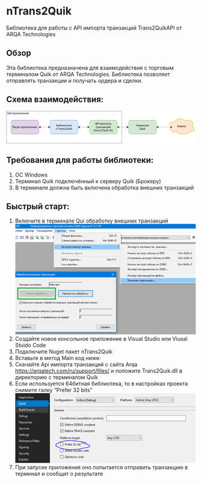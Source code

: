 # nTrans2Quik
Библиотека для работы с API импорта транзакций Trans2QuikAPI от ARQA Technologies
## Обзор
Эта библиотека предназначена для взаимодействия с торговым терминалом Quik от ARQA Technologies. Библиотека позволяет отправлять транзакции и получать ордера и сделки.
## Схема взаимодействия:

![Integration-Schema](https://raw.githubusercontent.com/korxal/nTrans2Quik/main/Docs/Schema.png "Схема взаимодействия")

## Требования для работы библиотеки:
1. ОС Windows
2. Терминал Quik подключённый к серверу Quik (Брокеру)
3. В терминале должна быть включена обработка внешних транзакций

## Быстрый старт:

1.	Включите в терминале Qui обработку внешних транзакций
![External-Transactions](https://raw.githubusercontent.com/korxal/nTrans2Quik/main/Docs/ExternalTrans.png "Внешние транзакции")
2.	Создайте новое консольное приложение в Visual Studio или Viusal Stuido Code
3.	Подключите Nuget пакет nTrans2Quik
4.	Вставьте в метод Main код ниже:
5.	Скачайте Api импорта транзакций с сайта Arqa https://arqatech.com/ru/support/files/ и положите Trans2Quik.dll в директорию с терминалом Quik
6.	Если используется 64битная библиотека, то в настройках проекта снимите галку “Prefer 32 bits” 
![Bitness](https://raw.githubusercontent.com/korxal/nTrans2Quik/main/Docs/32Bits.png "32 бит")
7.	При запуске приложения оно попытается отправить транзакцию в терминал и сообщит о результате
